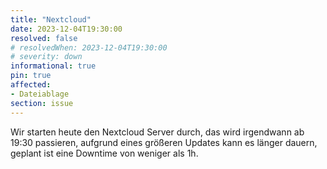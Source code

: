 ```yaml
---
title: "Nextcloud"
date: 2023-12-04T19:30:00
resolved: false
# resolvedWhen: 2023-12-04T19:30:00
# severity: down
informational: true
pin: true 
affected:
- Dateiablage
section: issue
---
```


Wir starten heute den Nextcloud Server durch, das wird irgendwann ab 19:30 passieren, aufgrund eines größeren Updates kann es länger dauern, geplant ist eine Downtime von weniger als 1h.
